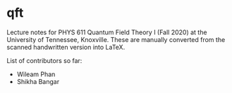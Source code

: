 # qft
Lecture notes for PHYS 611 Quantum Field Theory I (Fall 2020) at the University of Tennessee, Knoxville. These are manually converted from the scanned handwritten version into LaTeX.

List of contributors so far:
- Wileam Phan
- Shikha Bangar
